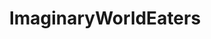 ---
title: ImaginaryWorldEaters
crosslinks:
- ImaginaryNecronomicon
- ImaginaryDragons
- ImaginaryLeviathans
- creepy
- Lovecraft
---
